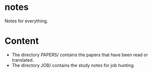 # notes
Notes for everything.

# Content
- The directory PAPERS/ contains the papers that have been read or translated.
- The directory JOB/ contains the study notes for job hunting.